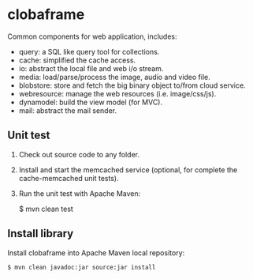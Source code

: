 clobaframe
==========

Common components for web application, includes:

 * query: a SQL like query tool for collections.
 * cache: simplified the cache access.
 * io: abstract the local file and web i/o stream.
 * media: load/parse/process the image, audio and video file.
 * blobstore: store and fetch the big binary object to/from cloud service.
 * webresource: manage the web resources (i.e. image/css/js).
 * dynamodel: build the view model (for MVC).
 * mail: abstract the mail sender.

Unit test
---------

1. Check out source code to any folder.

2. Install and start the memcached service (optional, for complete the cache-memcached unit tests).

3. Run the unit test with Apache Maven:

    $ mvn clean test

Install library
---------------

Install clobaframe into Apache Maven local repository:

    $ mvn clean javadoc:jar source:jar install

